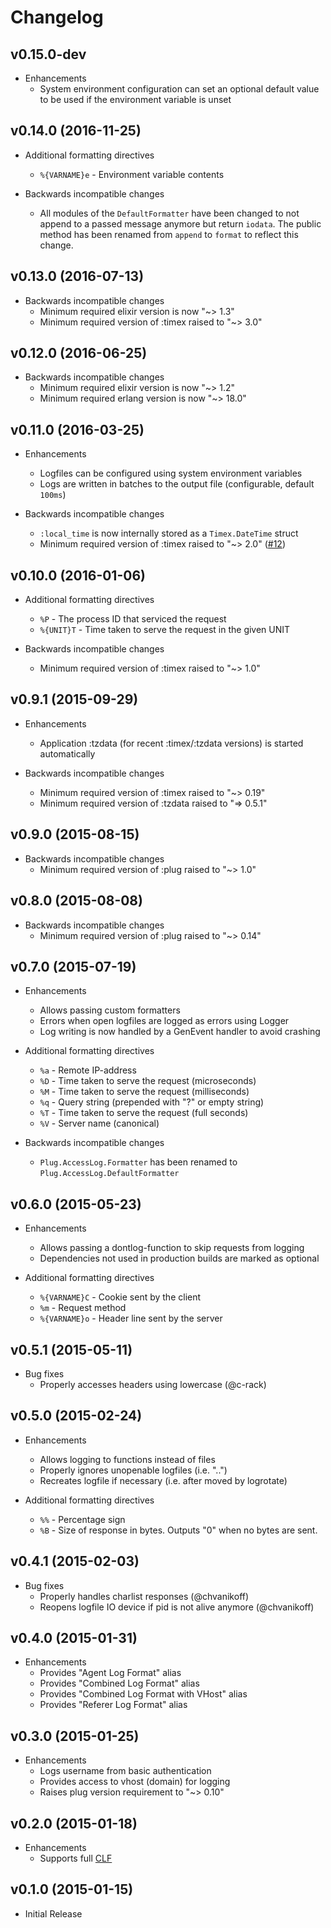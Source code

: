 # Changelog

## v0.15.0-dev

- Enhancements
    - System environment configuration can set an optional default value
      to be used if the environment variable is unset

## v0.14.0 (2016-11-25)

- Additional formatting directives
    - `%{VARNAME}e` - Environment variable contents

- Backwards incompatible changes
    - All modules of the `DefaultFormatter` have been changed to not append to
      a passed message anymore but return `iodata`. The public method has been
      renamed from `append` to `format` to reflect this change.

## v0.13.0 (2016-07-13)

- Backwards incompatible changes
    - Minimum required elixir version is now "~> 1.3"
    - Minimum required version of :timex raised to "~> 3.0"

## v0.12.0 (2016-06-25)

- Backwards incompatible changes
    - Minimum required elixir version is now "~> 1.2"
    - Minimum required erlang version is now "~> 18.0"

## v0.11.0 (2016-03-25)

- Enhancements
    - Logfiles can be configured using system environment variables
    - Logs are written in batches to the output file (configurable, default `100ms`)

- Backwards incompatible changes
    - `:local_time` is now internally stored as a `Timex.DateTime` struct
    - Minimum required version of :timex raised to "~> 2.0" ([#12](https://github.com/mneudert/plug_accesslog/pull/12))

## v0.10.0 (2016-01-06)

- Additional formatting directives
    - `%P` - The process ID that serviced the request
    - `%{UNIT}T` - Time taken to serve the request in the given UNIT

- Backwards incompatible changes
    - Minimum required version of :timex raised to "~> 1.0"

## v0.9.1 (2015-09-29)

- Enhancements
    - Application :tzdata (for recent :timex/:tzdata versions) is started automatically

- Backwards incompatible changes
    - Minimum required version of :timex raised to "~> 0.19"
    - Minimum required version of :tzdata raised to "=> 0.5.1"

## v0.9.0 (2015-08-15)

- Backwards incompatible changes
    - Minimum required version of :plug raised to "~> 1.0"

## v0.8.0 (2015-08-08)

- Backwards incompatible changes
    - Minimum required version of :plug raised to "~> 0.14"

## v0.7.0 (2015-07-19)

- Enhancements
    - Allows passing custom formatters
    - Errors when open logfiles are logged as errors using Logger
    - Log writing is now handled by a GenEvent handler to avoid crashing

- Additional formatting directives
    - `%a` - Remote IP-address
    - `%D` - Time taken to serve the request (microseconds)
    - `%M` - Time taken to serve the request (milliseconds)
    - `%q` - Query string (prepended with "?" or empty string)
    - `%T` - Time taken to serve the request (full seconds)
    - `%V` - Server name (canonical)

- Backwards incompatible changes
    - `Plug.AccessLog.Formatter` has been renamed to `Plug.AccessLog.DefaultFormatter`

## v0.6.0 (2015-05-23)

- Enhancements
    - Allows passing a dontlog-function to skip requests from logging
    - Dependencies not used in production builds are marked as optional

- Additional formatting directives
    - `%{VARNAME}C` - Cookie sent by the client
    - `%m` - Request method
    - `%{VARNAME}o` - Header line sent by the server

## v0.5.1 (2015-05-11)

- Bug fixes
    - Properly accesses headers using lowercase (@c-rack)

## v0.5.0 (2015-02-24)

- Enhancements
    - Allows logging to functions instead of files
    - Properly ignores unopenable logfiles (i.e. "..")
    - Recreates logfile if necessary (i.e. after moved by logrotate)

- Additional formatting directives
    - `%%` - Percentage sign
    - `%B` - Size of response in bytes. Outputs "0" when no bytes are sent.

## v0.4.1 (2015-02-03)

- Bug fixes
    - Properly handles charlist responses (@chvanikoff)
    - Reopens logfile IO device if pid is not alive anymore (@chvanikoff)

## v0.4.0 (2015-01-31)

- Enhancements
    - Provides "Agent Log Format" alias
    - Provides "Combined Log Format" alias
    - Provides "Combined Log Format with VHost" alias
    - Provides "Referer Log Format" alias

## v0.3.0 (2015-01-25)

- Enhancements
    - Logs username from basic authentication
    - Provides access to vhost (domain) for logging
    - Raises plug version requirement to "~> 0.10"

## v0.2.0 (2015-01-18)

- Enhancements
    - Supports full [CLF](http://en.wikipedia.org/wiki/Common_Log_Format)

## v0.1.0 (2015-01-15)

- Initial Release
